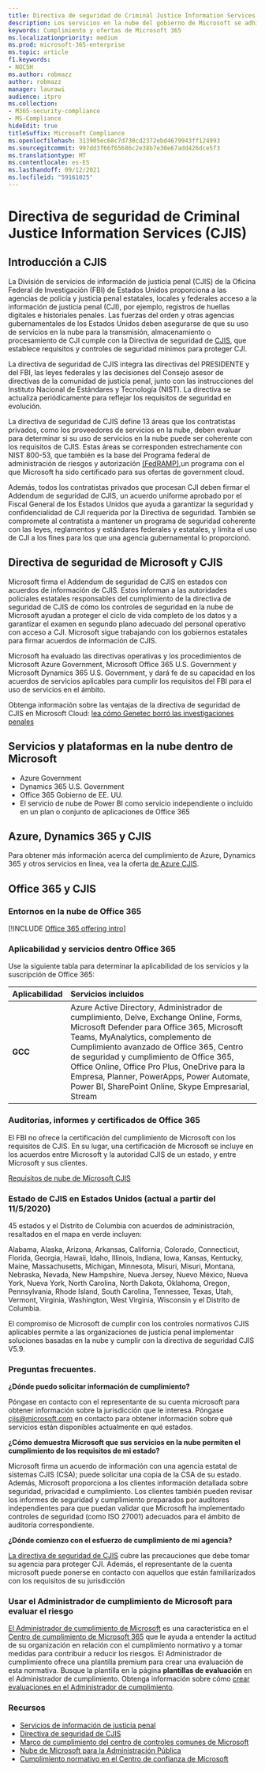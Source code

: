 ```yaml
---
title: Directiva de seguridad de Criminal Justice Information Services (CJIS)
description: Los servicios en la nube del gobierno de Microsoft se adhieren a la Directiva de seguridad de servicios de información de justicia penal de Estados Unidos.
keywords: Cumplimiento y ofertas de Microsoft 365
ms.localizationpriority: medium
ms.prod: microsoft-365-enterprise
ms.topic: article
f1.keywords:
- NOCSH
ms.author: robmazz
author: robmazz
manager: laurawi
audience: itpro
ms.collection:
- M365-security-compliance
- MS-Compliance
hideEdit: true
titleSuffix: Microsoft Compliance
ms.openlocfilehash: 313905ec68c7d730cd2372ebd4679943ff124993
ms.sourcegitcommit: 997dd3f66f65686c2e38b7e30e67add426dce5f3
ms.translationtype: MT
ms.contentlocale: es-ES
ms.lasthandoff: 09/12/2021
ms.locfileid: "59161025"
---
```

# <a name="criminal-justice-information-services-cjis-security-policy"></a>Directiva de seguridad de Criminal Justice Information Services (CJIS)

## <a name="cjis-overview"></a>Introducción a CJIS

La División de servicios de información de justicia penal (CJIS) de la Oficina Federal de Investigación (FBI) de Estados Unidos proporciona a las agencias de policía y justicia penal estatales, locales y federales acceso a la información de justicia penal (CJI), por ejemplo, registros de huellas digitales e historiales penales. Las fuerzas del orden y otras agencias gubernamentales de los Estados Unidos deben asegurarse de que su uso de servicios en la nube para la transmisión, almacenamiento o procesamiento de CJI cumple con la Directiva de seguridad de [CJIS](https://aka.ms/cjis-security-policy), que establece requisitos y controles de seguridad mínimos para proteger CJI.

La directiva de seguridad de CJIS integra las directivas del PRESIDENTE y del FBI, las leyes federales y las decisiones del Consejo asesor de directivas de la comunidad de justicia penal, junto con las instrucciones del Instituto Nacional de Estándares y Tecnología (NIST). La directiva se actualiza periódicamente para reflejar los requisitos de seguridad en evolución.

La directiva de seguridad de CJIS define 13 áreas que los contratistas privados, como los proveedores de servicios en la nube, deben evaluar para determinar si su uso de servicios en la nube puede ser coherente con los requisitos de CJIS. Estas áreas se corresponden estrechamente con NIST 800-53, que también es la base del Programa federal de administración de riesgos y autorización [(FedRAMP),](offering-FedRAMP.md)un programa con el que Microsoft ha sido certificado para sus ofertas de government cloud.

Además, todos los contratistas privados que procesan CJI deben firmar el Addendum de seguridad de CJIS, un acuerdo uniforme aprobado por el Fiscal General de los Estados Unidos que ayuda a garantizar la seguridad y confidencialidad de CJI requerida por la Directiva de seguridad. También se compromete al contratista a mantener un programa de seguridad coherente con las leyes, reglamentos y estándares federales y estatales, y limita el uso de CJI a los fines para los que una agencia gubernamental lo proporcionó.

## <a name="microsoft-and-cjis-security-policy"></a>Directiva de seguridad de Microsoft y CJIS

Microsoft firma el Addendum de seguridad de CJIS en estados con acuerdos de información de CJIS. Estos informan a las autoridades policiales estatales responsables del cumplimiento de la directiva de seguridad de CJIS de cómo los controles de seguridad en la nube de Microsoft ayudan a proteger el ciclo de vida completo de los datos y a garantizar el examen en segundo plano adecuado del personal operativo con acceso a CJI. Microsoft sigue trabajando con los gobiernos estatales para firmar acuerdos de información de CJIS.

Microsoft ha evaluado las directivas operativas y los procedimientos de Microsoft Azure Government, Microsoft Office 365 U.S. Government y Microsoft Dynamics 365 U.S. Government, y dará fe de su capacidad en los acuerdos de servicios aplicables para cumplir los requisitos del FBI para el uso de servicios en el ámbito.

Obtenga información sobre las ventajas de la directiva de seguridad de CJIS en Microsoft Cloud: [lea cómo Genetec borró las investigaciones penales](https://customers.microsoft.com/story/genetec)

## <a name="microsoft-in-scope-cloud-platforms--services"></a>Servicios y plataformas en la nube dentro de Microsoft 

- Azure Government
- Dynamics 365 U.S. Government
- Office 365 Gobierno de EE. UU.
- El servicio de nube de Power BI como servicio independiente o incluido en un plan o conjunto de aplicaciones de Office 365

## <a name="azure-dynamics-365-and-cjis"></a>Azure, Dynamics 365 y CJIS

Para obtener más información acerca del cumplimiento de Azure, Dynamics 365 y otros servicios en línea, vea la oferta [de Azure CJIS](/azure/compliance/offerings/offering-cjis).

## <a name="office-365-and-cjis"></a>Office 365 y CJIS

### <a name="office-365-cloud-environments"></a>Entornos en la nube de Office 365

[!INCLUDE [Office 365 offering intro](../includes/o365-offering-introduction.md)]

### <a name="office-365-applicability-and-in-scope-services"></a>Aplicabilidad y servicios dentro Office 365

Use la siguiente tabla para determinar la aplicabilidad de los servicios y la suscripción de Office 365:

| **Aplicabilidad** | **Servicios incluidos** |
|:------------------|:----------------------|
| **GCC** | Azure Active Directory, Administrador de cumplimiento, Delve, Exchange Online, Forms, Microsoft Defender para Office 365, Microsoft Teams, MyAnalytics, complemento de Cumplimiento avanzado de Office 365, Centro de seguridad y cumplimiento de Office 365, Office Online, Office Pro Plus, OneDrive para la Empresa, Planner, PowerApps, Power Automate, Power BI, SharePoint Online, Skype Empresarial, Stream |

### <a name="office-365-audits-reports-and-certificates"></a>Auditorías, informes y certificados de Office 365

El FBI no ofrece la certificación del cumplimiento de Microsoft con los requisitos de CJIS. En su lugar, una certificación de Microsoft se incluye en los acuerdos entre Microsoft y la autoridad CJIS de un estado, y entre Microsoft y sus clientes.

[Requisitos de nube de Microsoft CJIS](https://aka.ms/MicrosoftCJISCloudRequirements)

### <a name="cjis-status-in-the-united-states-current-as-of-1152020"></a>Estado de CJIS en Estados Unidos (actual a partir del 11/5/2020)

45 estados y el Distrito de Columbia con acuerdos de administración, resaltados en el mapa en verde incluyen:

Alabama, Alaska, Arizona, Arkansas, California, Colorado, Connecticut, Florida, Georgia, Hawaii, Idaho, Illinois, Indiana, Iowa, Kansas, Kentucky, Maine, Massachusetts, Míchigan, Minnesota, Misuri, Misuri, Montana, Nebraska, Nevada, New Hampshire, Nueva Jersey, Nuevo México, Nueva York, Nueva York, North Carolina, North Dakota, Oklahoma, Oregon, Pennsylvania, Rhode Island, South Carolina, Tennessee, Texas, Utah, Vermont, Virginia, Washington, West Virginia, Wisconsin y el Distrito de Columbia.

El compromiso de Microsoft de cumplir con los controles normativos CJIS aplicables permite a las organizaciones de justicia penal implementar soluciones basadas en la nube y cumplir con la directiva de seguridad CJIS V5.9.

### <a name="frequently-asked-questions"></a>Preguntas frecuentes.

**¿Dónde puedo solicitar información de cumplimiento?**

Póngase en contacto con el representante de su cuenta microsoft para obtener información sobre la jurisdicción que le interesa. Póngase <cjis@microsoft.com> en contacto para obtener información sobre qué servicios están disponibles actualmente en qué estados.

**¿Cómo demuestra Microsoft que sus servicios en la nube permiten el cumplimiento de los requisitos de mi estado?**

Microsoft firma un acuerdo de información con una agencia estatal de sistemas CJIS (CSA); puede solicitar una copia de la CSA de su estado. Además, Microsoft proporciona a los clientes información detallada sobre seguridad, privacidad e cumplimiento. Los clientes también pueden revisar los informes de seguridad y cumplimiento preparados por auditores independientes para que puedan validar que Microsoft ha implementado controles de seguridad (como ISO 27001) adecuados para el ámbito de auditoría correspondiente.

**¿Dónde comienzo con el esfuerzo de cumplimiento de mi agencia?**

[La directiva de seguridad de CJIS](https://aka.ms/cjis-security-policy) cubre las precauciones que debe tomar su agencia para proteger CJI. Además, el representante de la cuenta microsoft puede ponerse en contacto con aquellos que están familiarizados con los requisitos de su jurisdicción

### <a name="use-microsoft-compliance-manager-to-assess-your-risk"></a>Usar el Administrador de cumplimiento de Microsoft para evaluar el riesgo

[El Administrador de cumplimiento de Microsoft](/microsoft-365/compliance/compliance-manager) es una característica en el [Centro de cumplimiento de Microsoft 365](/microsoft-365/compliance/microsoft-365-compliance-center) que le ayuda a entender la actitud de su organización en relación con el cumplimiento normativo y a tomar medidas para contribuir a reducir los riesgos. El Administrador de cumplimiento ofrece una plantilla premium para crear una evaluación de esta normativa. Busque la plantilla en la página **plantillas de evaluación** en el Administrador de cumplimiento. Obtenga información sobre cómo [crear evaluaciones en el Administrador de cumplimiento](/microsoft-365/compliance/compliance-manager-assessments).

### <a name="resources"></a>Recursos

- [Servicios de información de justicia penal](https://aka.ms/cjis)
- [Directiva de seguridad de CJIS](https://aka.ms/cjis-security-policy)
- [Marco de cumplimiento del centro de controles comunes de Microsoft](https://www.microsoft.com/trustcenter/common-controls-hub)
- [Nube de Microsoft para la Administración Pública](https://go.microsoft.com/fwlink/?linkid=2087246)
- [Cumplimiento normativo en el Centro de confianza de Microsoft](https://www.microsoft.com/trust-center/compliance/compliance-overview)
